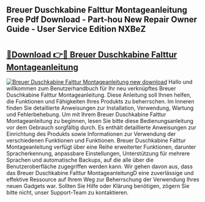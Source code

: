 ## Breuer Duschkabine Falttur Montageanleitung Free Pdf Download - Part-hou New Repair Owner Guide - User Service Edition NXBeZ

# <h2><a href="http://df6sp6.blite.top/?on=Breuer+Duschkabine+Falttur+Montageanleitung">🔗Download 👉🔴 Breuer Duschkabine Falttur Montageanleitung</a></h2>

[![Breuer Duschkabine Falttur Montageanleitung new download](https://i.imgur.com/lujVjoI.png)](http://df6sp6.blite.top/?on=Breuer+Duschkabine+Falttur+Montageanleitung)
Hallo und willkommen zum Benutzerhandbuch für Ihr neu verknüpftes Breuer Duschkabine Falttur Montageanleitung. Diese Anleitung soll Ihnen helfen, die Funktionen und Fähigkeiten Ihres Produkts zu beherrschen. Im Inneren finden Sie detaillierte Anweisungen zur Installation, Verwendung, Wartung und Fehlerbehebung. Um mit Ihrem Breuer Duschkabine Falttur Montageanleitung zu beginnen, lesen Sie bitte diese Bedienungsanleitung vor dem Gebrauch sorgfältig durch. Es enthält detaillierte Anweisungen zur Einrichtung des Produkts sowie Informationen zur Verwendung der verschiedenen Funktionen und Funktionen. Breuer Duschkabine Falttur Montageanleitung verfügt über eine Reihe erweiterter Funktionen, darunter Spracherkennung, anpassbare Einstellungen, Unterstützung für mehrere Sprachen und automatische Backups, auf die alle über die Benutzeroberfläche zugegriffen werden kann. Wir gehen davon aus, dass das Breuer Duschkabine Falttur MontageanleitungD eine zuverlässige und effektive Ressource auf Ihrem Weg zur Beherrschung der Verwendung Ihres neuen Gadgets war. Sollten Sie Hilfe oder Klärung benötigen, zögern Sie bitte nicht, unser Support-Team zu kontaktieren.
